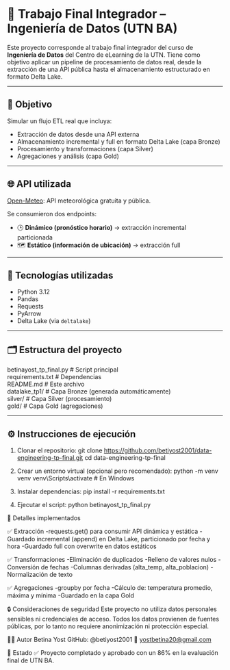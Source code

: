 # 🧠 Trabajo Final Integrador – Ingeniería de Datos (UTN BA)

Este proyecto corresponde al trabajo final integrador del curso de **Ingeniería de Datos** del Centro de eLearning de la UTN. Tiene como objetivo aplicar un pipeline de procesamiento de datos real, desde la extracción de una API pública hasta el almacenamiento estructurado en formato Delta Lake.

---

## 🚀 Objetivo

Simular un flujo ETL real que incluya:

- Extracción de datos desde una API externa  
- Almacenamiento incremental y full en formato Delta Lake (capa Bronze)  
- Procesamiento y transformaciones (capa Silver)  
- Agregaciones y análisis (capa Gold)

---

## 🌐 API utilizada

[Open-Meteo](https://open-meteo.com/): API meteorológica gratuita y pública.

Se consumieron dos endpoints:

- 🕒 **Dinámico (pronóstico horario)** → extracción incremental particionada  
- 🗺️ **Estático (información de ubicación)** → extracción full

---

## 🧰 Tecnologías utilizadas

- Python 3.12  
- Pandas  
- Requests  
- PyArrow  
- Delta Lake (via `deltalake`)

---

## 🗂️ Estructura del proyecto

betinayost_tp_final.py     # Script principal  
requirements.txt           # Dependencias  
README.md                  # Este archivo  
datalake_tp1/              # Capa Bronze (generada automáticamente)  
silver/                    # Capa Silver (procesamiento)  
gold/                      # Capa Gold (agregaciones)


---

## ⚙️ Instrucciones de ejecución

1. Clonar el repositorio:
   git clone https://github.com/betiyost2001/data-engineering-tp-final.git
   cd data-engineering-tp-final
   
2. Crear un entorno virtual (opcional pero recomendado):
  python -m venv venv
  venv\Scripts\activate     # En Windows


3. Instalar dependencias:
  pip install -r requirements.txt

4. Ejecutar el script:
  python betinayost_tp_final.py


📌 Detalles implementados

✅ Extracción
-requests.get() para consumir API dinámica y estática
-Guardado incremental (append) en Delta Lake, particionado por fecha y hora
-Guardado full con overwrite en datos estáticos

✅ Transformaciones
-Eliminación de duplicados
-Relleno de valores nulos
-Conversión de fechas
-Columnas derivadas (alta_temp, alta_poblacion)
-Normalización de texto

✅ Agregaciones
-groupby por fecha
-Cálculo de: temperatura promedio, máxima y mínima
-Guardado en la capa Gold

🔒 Consideraciones de seguridad
Este proyecto no utiliza datos personales sensibles ni credenciales de acceso.
Todos los datos provienen de fuentes públicas, por lo tanto no requiere anonimización ni protección especial.

👩‍💻 Autor
Betina Yost
GitHub: @betiyost2001
📧 yostbetina20@gmail.com

🏁 Estado
✅ Proyecto completado y aprobado con un 86% en la evaluación final de UTN BA.
